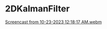 # 2DKalmanFilter
[Screencast from 10-23-2023 12:18:17 AM.webm](https://github.com/Hazem-A0/2DKalmanFilter/assets/109428270/e8a94126-b32c-41bd-8fb6-2f92934ea01f)


